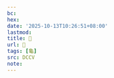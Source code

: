 ```yaml
---
bc:
hex:
date: '2025-10-13T10:26:51+08:00'
lastmod:
title: 􂤳
url: 􂤳
tags: [龜]
src: DCCV
note:
---
```

